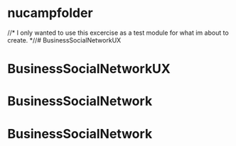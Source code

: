 # nucampfolder

//*  I only wanted to use this excercise as a test module for what im about to create. *//# BusinessSocialNetworkUX
# BusinessSocialNetworkUX
# BusinessSocialNetwork
# BusinessSocialNetwork
